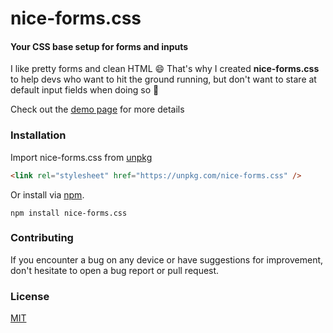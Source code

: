 # nice-forms.css
#### Your CSS base setup for forms and inputs

I like pretty forms and clean HTML 😄 That's why I created <strong>nice-forms.css</strong> to help devs who want to hit the ground running, but don't want to stare at default input fields when doing so 💩

Check out the [demo page](https://nielsvoogt.github.io/nice-forms.css/) for more details

### Installation

Import nice-forms.css from [unpkg](https://unpkg.com/)

```html
<link rel="stylesheet" href="https://unpkg.com/nice-forms.css" />
```

Or install via [npm](https://www.npmjs.com/package/nice-forms.css).

```
npm install nice-forms.css
```

### Contributing

If you encounter a bug on any device or have suggestions for improvement, don't hesitate to open a bug report or pull request.

### License

[MIT](https://github.com/nielsVoogt/nice-forms.css/blob/main/LICENSE)